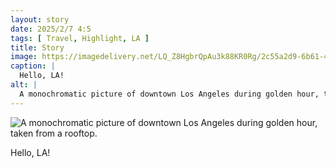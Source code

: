 ```yaml
---
layout: story
date: 2025/2/7 4:5
tags: [ Travel, Highlight, LA ]
title: Story
image: https://imagedelivery.net/LQ_Z8HgbrQpAu3k88KR0Rg/2c55a2d9-6b61-473e-798d-e93885e50600/public
caption: |
  Hello, LA!
alt: |
  A monochromatic picture of downtown Los Angeles during golden hour, taken from a rooftop.
---
```



![A monochromatic picture of downtown Los Angeles during golden hour, taken from a rooftop.](https://imagedelivery.net/LQ_Z8HgbrQpAu3k88KR0Rg/2c55a2d9-6b61-473e-798d-e93885e50600/public)

Hello, LA!
